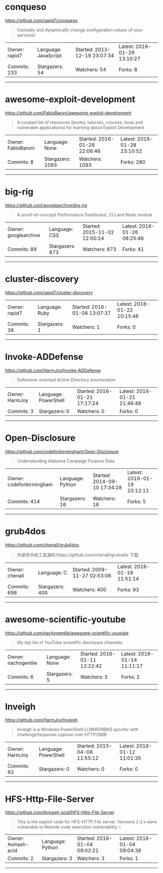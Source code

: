 # conqueso

https://github.com/rapid7/conqueso
<blockquote>
Centrally and dynamically change configuration values of your services!
</blockquote>

<table>
<tr><td>Owner: rapid7</td>
    <td>Language: JavaScript</td>
    <td>Started: 2013-12-19 23:07:34</td>
    <td>Latest: 2016-01-29 13:10:27</td></tr>
<tr><td>Commits: 233</td>
    <td>Stargazers: 54</td>
    <td>Watchers: 54</td>
    <td>Forks: 8</td></tr>
</table>

---

# awesome-exploit-development

https://github.com/FabioBaroni/awesome-exploit-development
<blockquote>
A curated list of resources (books, tutorials, courses, tools and vulnerable applications) for learning about Exploit Development
</blockquote>

<table>
<tr><td>Owner: FabioBaroni</td>
    <td>Language: None</td>
    <td>Started: 2016-01-28 22:06:46</td>
    <td>Latest: 2016-01-28 23:10:52</td></tr>
<tr><td>Commits: 8</td>
    <td>Stargazers: 1093</td>
    <td>Watchers: 1093</td>
    <td>Forks: 280</td></tr>
</table>

---

# big-rig

https://github.com/googlearchive/big-rig
<blockquote>
A proof-of-concept Performance Dashboard, CLI and Node module
</blockquote>

<table>
<tr><td>Owner: googlearchive</td>
    <td>Language: CSS</td>
    <td>Started: 2015-11-02 12:00:24</td>
    <td>Latest: 2016-01-26 08:25:46</td></tr>
<tr><td>Commits: 89</td>
    <td>Stargazers: 873</td>
    <td>Watchers: 873</td>
    <td>Forks: 41</td></tr>
</table>

---

# cluster-discovery

https://github.com/rapid7/cluster-discovery
<blockquote>
<no description>
</blockquote>

<table>
<tr><td>Owner: rapid7</td>
    <td>Language: Ruby</td>
    <td>Started: 2016-01-06 13:07:37</td>
    <td>Latest: 2016-01-22 10:15:46</td></tr>
<tr><td>Commits: 36</td>
    <td>Stargazers: 1</td>
    <td>Watchers: 1</td>
    <td>Forks: 0</td></tr>
</table>

---

# Invoke-ADDefense

https://github.com/HarmJoy/Invoke-ADDefense
<blockquote>
Defensive-oriented Active Directory enumeration
</blockquote>

<table>
<tr><td>Owner: HarmJoy</td>
    <td>Language: PowerShell</td>
    <td>Started: 2016-01-21 17:17:24</td>
    <td>Latest: 2016-01-21 21:49:49</td></tr>
<tr><td>Commits: 3</td>
    <td>Stargazers: 0</td>
    <td>Watchers: 0</td>
    <td>Forks: 0</td></tr>
</table>

---

# Open-Disclosure

https://github.com/codeforbirmingham/Open-Disclosure
<blockquote>
Understanding Alabama Campaign Finance Data
</blockquote>

<table>
<tr><td>Owner: codeforbirmingham</td>
    <td>Language: Python</td>
    <td>Started: 2014-09-10 17:34:28</td>
    <td>Latest: 2016-01-19 20:12:11</td></tr>
<tr><td>Commits: 414</td>
    <td>Stargazers: 16</td>
    <td>Watchers: 16</td>
    <td>Forks: 5</td></tr>
</table>

---

# grub4dos

https://github.com/chenall/grub4dos
<blockquote>
外部命令和工具源码:https://github.com/chenall/grubutils 下载:
</blockquote>

<table>
<tr><td>Owner: chenall</td>
    <td>Language: C</td>
    <td>Started: 2009-11-27 02:53:06</td>
    <td>Latest: 2016-01-18 11:51:14</td></tr>
<tr><td>Commits: 698</td>
    <td>Stargazers: 400</td>
    <td>Watchers: 400</td>
    <td>Forks: 93</td></tr>
</table>

---

# awesome-scientific-youtube

https://github.com/nachogentile/awesome-scientific-youtube
<blockquote>
My top list of YouTube scientific disclosure channels.
</blockquote>

<table>
<tr><td>Owner: nachogentile</td>
    <td>Language: None</td>
    <td>Started: 2016-01-11 12:22:42</td>
    <td>Latest: 2016-01-14 11:11:17</td></tr>
<tr><td>Commits: 6</td>
    <td>Stargazers: 5</td>
    <td>Watchers: 5</td>
    <td>Forks: 2</td></tr>
</table>

---

# Inveigh

https://github.com/HarmJoy/Inveigh
<blockquote>
Inveigh is a Windows PowerShell LLMNR/NBNS spoofer with challenge/response capture over HTTP/SMB
</blockquote>

<table>
<tr><td>Owner: HarmJoy</td>
    <td>Language: PowerShell</td>
    <td>Started: 2015-04-08 11:55:12</td>
    <td>Latest: 2016-01-12 11:01:35</td></tr>
<tr><td>Commits: 92</td>
    <td>Stargazers: 0</td>
    <td>Watchers: 0</td>
    <td>Forks: 0</td></tr>
</table>

---

# HFS-Http-File-Server

https://github.com/Avinash-acid/HFS-Http-File-Server
<blockquote>
This is the exploit code for HFS-HTTP File server. Versions 2.3.x were vulnerable to Remote code execution vulnerability. I
</blockquote>

<table>
<tr><td>Owner: Avinash-acid</td>
    <td>Language: Python</td>
    <td>Started: 2016-01-04 09:02:21</td>
    <td>Latest: 2016-01-04 09:04:38</td></tr>
<tr><td>Commits: 2</td>
    <td>Stargazers: 3</td>
    <td>Watchers: 3</td>
    <td>Forks: 1</td></tr>
</table>

---

